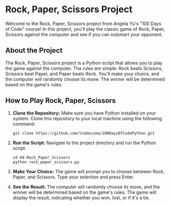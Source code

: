 # Rock, Paper, Scissors Project

Welcome to the Rock, Paper, Scissors project from Angela Yu's "100 Days of Code" course! In this project, you'll play the classic game of Rock, Paper, Scissors against the computer and see if you can outsmart your opponent.

## About the Project

The Rock, Paper, Scissors project is a Python script that allows you to play the game against the computer. The rules are simple: Rock beats Scissors, Scissors beat Paper, and Paper beats Rock. You'll make your choice, and the computer will randomly choose its move. The winner will be determined based on the game's rules.

## How to Play Rock, Paper, Scissors

1. **Clone the Repository:** Make sure you have Python installed on your system. Clone this repository to your local machine using the following command:

   ```
   git clone https://github.com/lnabesima/100DaysOfCodePython.git
   ```

2. **Run the Script:** Navigate to the project directory and run the Python script:

   ```
   cd 04-Rock_Paper_Scissors
   python rock_paper_scissors.py
   ```

3. **Make Your Choice:** The game will prompt you to choose between Rock, Paper, and Scissors. Type your selection and press Enter.

4. **See the Result:** The computer will randomly choose its move, and the winner will be determined based on the game's rules. The game will display the result, indicating whether you won, lost, or if it's a tie.
